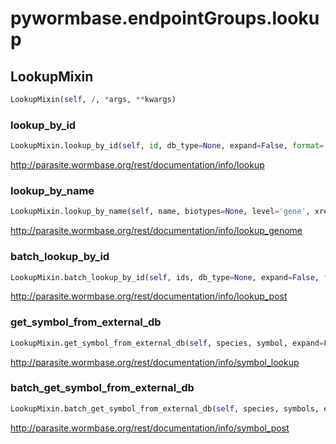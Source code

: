 <h1 id="pywormbase.endpointGroups.lookup">pywormbase.endpointGroups.lookup</h1>


<h2 id="pywormbase.endpointGroups.lookup.LookupMixin">LookupMixin</h2>

```python
LookupMixin(self, /, *args, **kwargs)
```

<h3 id="pywormbase.endpointGroups.lookup.LookupMixin.lookup_by_id">lookup_by_id</h3>

```python
LookupMixin.lookup_by_id(self, id, db_type=None, expand=False, format='full', species=None)
```
http://parasite.wormbase.org/rest/documentation/info/lookup
<h3 id="pywormbase.endpointGroups.lookup.LookupMixin.lookup_by_name">lookup_by_name</h3>

```python
LookupMixin.lookup_by_name(self, name, biotypes=None, level='gene', xrefs=None)
```
http://parasite.wormbase.org/rest/documentation/info/lookup_genome
<h3 id="pywormbase.endpointGroups.lookup.LookupMixin.batch_lookup_by_id">batch_lookup_by_id</h3>

```python
LookupMixin.batch_lookup_by_id(self, ids, db_type=None, expand=False, format='full', object_type=None, species=None)
```
http://parasite.wormbase.org/rest/documentation/info/lookup_post
<h3 id="pywormbase.endpointGroups.lookup.LookupMixin.get_symbol_from_external_db">get_symbol_from_external_db</h3>

```python
LookupMixin.get_symbol_from_external_db(self, species, symbol, expand=False, format='full')
```
http://parasite.wormbase.org/rest/documentation/info/symbol_lookup
<h3 id="pywormbase.endpointGroups.lookup.LookupMixin.batch_get_symbol_from_external_db">batch_get_symbol_from_external_db</h3>

```python
LookupMixin.batch_get_symbol_from_external_db(self, species, symbols, expand=False, format='full')
```
http://parasite.wormbase.org/rest/documentation/info/symbol_post
